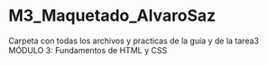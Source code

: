 # M3_Maquetado_AlvaroSaz
Carpeta con todas los archivos y practicas de la guía y de la tarea3 MÓDULO 3: Fundamentos de HTML y CSS 
